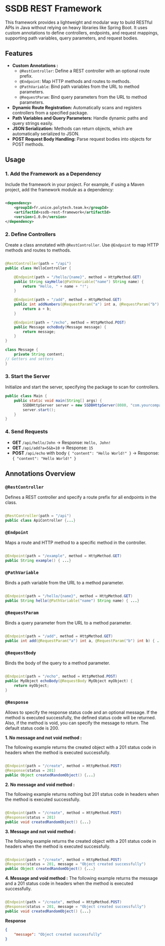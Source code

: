 # SSDB REST Framework

This framework provides a lightweight and modular way to build RESTful APIs in Java without relying on heavy libraries
like Spring Boot. It uses custom annotations to define controllers, endpoints, and request mappings, supporting path
variables, query parameters, and request bodies.

## Features

- **Custom Annotations :**
    - `@RestController`: Define a REST controller with an optional route prefix.
    - `@Endpoint`: Map HTTP methods and routes to methods.
    - `@PathVariable`: Bind path variables from the URL to method parameters.
    - `@RequestParam`: Bind query parameters from the URL to method parameters.
- **Dynamic Route Registration:** Automatically scans and registers controllers from a specified package.
- **Path Variables and Query Parameters:** Handle dynamic paths and query strings easily.
- **JSON Serialization:** Methods can return objects, which are automatically serialized to JSON.
- **POST Request Body Handling:** Parse request bodies into objects for POST methods.

## Usage

### 1. Add the Framework as a Dependency

Include the framework in your project. For example, if using a Maven project, add the framework module as a dependency:

```xml

<dependency>
    <groupId>fr.unice.polytech.team.k</groupId>
    <artifactId>ssdb-rest-framework</artifactId>
    <version>1.0.0</version>
</dependency>
```

### 2. Define Controllers

Create a class annotated with `@RestController`. Use `@Endpoint` to map HTTP methods and routes to methods.

```java

@RestController(path = "/api")
public class HelloController {

    @Endpoint(path = "/hello/{name}", method = HttpMethod.GET)
    public String sayHello(@PathVariable("name") String name) {
        return "Hello, " + name + "!";
    }

    @Endpoint(path = "/add", method = HttpMethod.GET)
    public int addNumbers(@RequestParam("a") int a, @RequestParam("b") int b) {
        return a + b;
    }

    @Endpoint(path = "/echo", method = HttpMethod.POST)
    public Message echoBody(Message message) {
        return message;
    }
}

class Message {
    private String content;
// Getters and setters
}
```

### 3. Start the Server

Initialize and start the server, specifying the package to scan for controllers.

```java
public class Main {
    public static void main(String[] args) {
        SSDBHttpServer server = new SSDBHttpServer(8080, "com.yourcompany.api");
        server.start();
    }
}
```

### 4. Send Requests

- **GET** `/api/hello/John` → Response: `Hello, John!`
- **GET** `/api/add?a=5&b=10` → Response: `15`
- **POST** `/api/echo` with body `{ "content": "Hello World!" }` → Response: `{ "content": "Hello World!" }`

## Annotations Overview

### `@RestController`

Defines a REST controller and specify a route prefix for all endpoints in the class.

```java

@RestController(path = "/api")
public class ApiController {...}
```

### `@Endpoint`

Maps a route and HTTP method to a specific method in the controller.

```java

@Endpoint(path = "/example", method = HttpMethod.GET)
public String example() { ...}
```

### `@PathVariable`

Binds a path variable from the URL to a method parameter.

```java

@Endpoint(path = "/hello/{name}", method = HttpMethod.GET)
public String hello(@PathVariable("name") String name) { ...}
```

### `@RequestParam`

Binds a query parameter from the URL to a method parameter.

```java

@Endpoint(path = "/add", method = HttpMethod.GET)
public int add(@RequestParam("a") int a, @RequestParam("b") int b) { ...}
```

### `@RequestBody`

Binds the body of the query to a method parameter.

```java

@Endpoint(path = "/echo", method = HttpMethod.POST)
public MyObject echoBody(@RequestBody MyObject myObject) {
    return myObject;
}
```

### `@Response`

Allows to specify the response status code and an optional message.
If the method is executed successfully, the defined status code will be returned.
Also, if the method is void, you can specify the message to return.
The default status code is 200.

**1. No message and not void method :**

The following example returns the created object with a 201 status code in headers when the method is executed
successfully.

```java

@Endpoint(path = "/create", method = HttpMethod.POST)
@Response(status = 201)
public Object createdRandomObject() {...}
```

**2. No message and void method :**

The following example returns nothing but 201 status code in headers when the method is executed successfully.

```java

@Endpoint(path = "/create", method = HttpMethod.POST)
@Response(status = 201)
public void createdRandomObject() {...}
```

**3. Message and not void method :**

The following example returns the created object with a 201 status code in headers when the method is executed
successfully.

```java

@Endpoint(path = "/create", method = HttpMethod.POST)
@Response(status = 201, message = "Object created successfully")
public Object createdRandomObject() {...}
```

**4. Message and void method :**
The following example returns the message and a 201 status code in headers when the method is executed successfully.

```java

@Endpoint(path = "/create", method = HttpMethod.POST)
@Response(status = 201, message = "Object created successfully")
public void createdRandomObject() {...}
```

**Response**
```json
{
    "message": "Object created successfully"
}
```